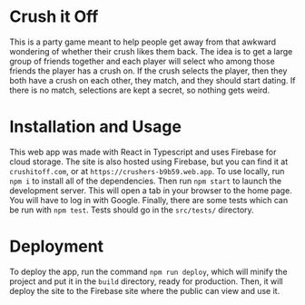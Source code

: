 # Crush it Off

This is a party game meant to help people get away from that awkward wondering of whether their crush likes them back. The idea is to get a large group of friends together and each player will select who among those friends the player has a crush on. If the crush selects the player, then they both have a crush on each other, they match, and they should start dating. If there is no match, selections are kept a secret, so nothing gets weird.

# Installation and Usage

This web app was made with React in Typescript and uses Firebase for cloud storage. The site is also hosted using Firebase, but you can find it at `crushitoff.com`, or at `https://crushers-b9b59.web.app`. To use locally, run `npm i` to install all of the dependencies. Then run `npm start` to launch the development server. This will open a tab in your browser to the home page. You will have to log in with Google. Finally, there are some tests which can be run with `npm test`. Tests should go in the `src/tests/` directory.

# Deployment

To deploy the app, run the command `npm run deploy`, which will minify the project and put it in the `build` directory, ready for production. Then, it will deploy the site to the Firebase site where the public can view and use it.
